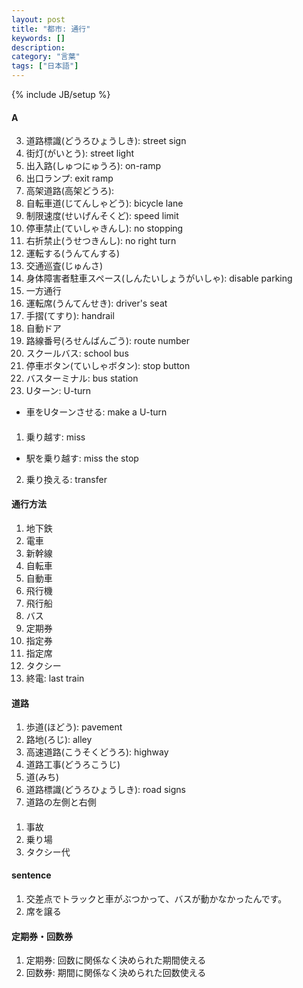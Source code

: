 ```yaml
---
layout: post
title: "都市: 通行"
keywords: []
description: 
category: "言葉"
tags: ["日本語"]
---
```

{% include JB/setup %}

#### A
3. 道路標識(どうろひょうしき): street sign
4. 街灯(がいとう): street light
2. 出入路(しゅつにゅうろ): on-ramp
3. 出口ランプ: exit ramp
3. 高架道路(高架どうろ): 
4. 自転車道(じてんしゃどう): bicycle lane
4. 制限速度(せいげんそくど): speed limit
5. 停車禁止(ていしゃきんし): no stopping
6. 右折禁止(うせつきんし): no right turn
8. 運転する(うんてんする)
1. 交通巡査(じゅんさ)
2. 身体障害者駐車スペース(しんたいしょうがいしゃ): disable parking
3. 一方通行
4. 運転席(うんてんせき): driver's seat
5. 手摺(てすり): handrail
6. 自動ドア
7. 路線番号(ろせんばんごう): route number
8. スクールバス: school bus
9. 停車ボタン(ていしゃボタン): stop button
1. バスターミナル: bus station
2. Uターン: U-turn
- 車をUターンさせる: make a U-turn


####
1. 乗り越す: miss
- 駅を乗り越す: miss the stop
2. 乗り換える:  transfer





#### 通行方法
1. 地下鉄
2. 電車
3. 新幹線
4. 自転車
5. 自動車
6. 飛行機
7. 飛行船
8. バス
9. 定期券
1. 指定券
2. 指定席
3. タクシー
4. 終電: last train

#### 道路
1. 歩道(ほどう): pavement
2. 路地(ろじ): alley
3. 高速道路(こうそくどうろ): highway
4. 道路工事(どうろこうじ)
5. 道(みち)
6. 道路標識(どうろひょうしき): road signs
7. 道路の左側と右側

####
1. 事故 
3. 乗り場
4. タクシー代

#### sentence
1. 交差点でトラックと車がぶつかって、バスが動かなかったんです。
2. 席を譲る

#### 定期券・回数券
1. 定期券: 回数に関係なく決められた期間使える 
2. 回数券: 期間に関係なく決められた回数使える

